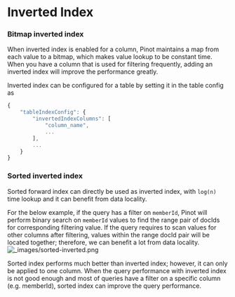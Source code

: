 # Inverted Index

### Bitmap inverted index

When inverted index is enabled for a column, Pinot maintains a map from each value to a bitmap, which makes value lookup to be constant time. When you have a column that is used for filtering frequently, adding an inverted index will improve the performance greatly.

Inverted index can be configured for a table by setting it in the table config as

```javascript
{
    "tableIndexConfig": {
        "invertedIndexColumns": [
            "column_name",
            ...
        ],
        ...
    }
}
```

### Sorted inverted index

Sorted forward index can directly be used as inverted index, with `log(n)` time lookup and it can benefit from data locality.

For the below example, if the query has a filter on `memberId`, Pinot will perform binary search on `memberId` values to find the range pair of docIds for corresponding filtering value. If the query requires to scan values for other columns after filtering, values within the range docId pair will be located together; therefore, we can benefit a lot from data locality.![\_images/sorted-inverted.png](https://pinot.readthedocs.io/en/latest/_images/sorted-inverted.png)

Sorted index performs much better than inverted index; however, it can only be applied to one column. When the query performance with inverted index is not good enough and most of queries have a filter on a specific column \(e.g. memberId\), sorted index can improve the query performance.

